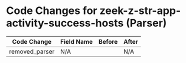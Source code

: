 # Code Changes for zeek-z-str-app-activity-success-hosts (Parser)

| Code Change | Field Name | Before | After |
|-------------|------------|--------|-------|
| removed_parser | N/A |  | N/A |